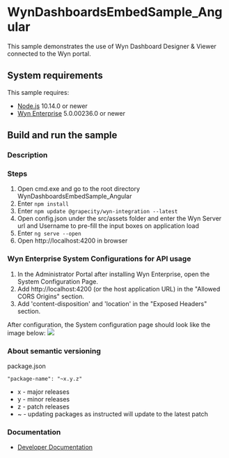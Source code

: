 # WynDashboardsEmbedSample_Angular

This sample demonstrates the use of Wyn Dashboard Designer & Viewer connected to the Wyn portal.

## System requirements

This sample requires:
 * [Node.js](https://nodejs.org/en/download/) 10.14.0 or newer
 * [Wyn Enterprise](https://wyn.grapecity.com/demos/request/trial) 5.0.00236.0 or newer
## Build and run the sample

### Description


### Steps

1. Open cmd.exe and go to the root directory WynDashboardsEmbedSample_Angular
2. Enter `npm install`
3. Enter `npm update @grapecity/wyn-integration --latest`
4. Open config.json under the src/assets folder and enter the Wyn Server url and Username to pre-fill the input boxes on application load
5. Enter `ng serve --open`
6. Open http://localhost:4200 in browser

### Wyn Enterprise System Configurations for API usage
1. In the Administrator Portal after installing Wyn Enterprise, open the System Configuration Page. 
2. Add http://localhost:4200 (or the host application URL) in the "Allowed CORS Origins" section. 
3. Add 'content-disposition' and 'location' in the "Exposed Headers" section. 

After configuration, the System configuration page should look like the image below: 
![](WynEnterprise-SystemConfigPage.png)

### About semantic versioning

package.json
```
"package-name": "~x.y.z"
```

- x - major releases
- y - minor releases
- z - patch releases
- ~ - updating packages as instructed will update to the latest patch

### Documentation

- [Developer Documentation](https://wyn.grapecity.com/docs/dev-docs/)
